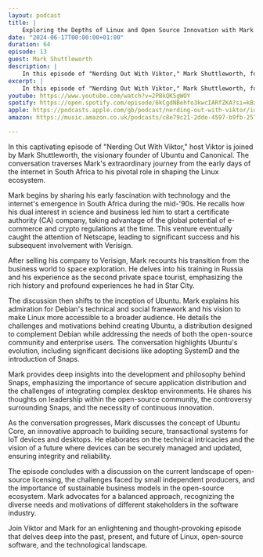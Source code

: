 ```yaml
---
layout: podcast
title: |
    Exploring the Depths of Linux and Open Source Innovation with Mark Shuttleworth
date: "2024-06-17T00:00:00+01:00"
duration: 64
episode: 13
guest: Mark Shuttleworth
description: |
    In this episode of "Nerding Out With Viktor," Mark Shuttleworth, founder of Ubuntu and Canonical, discusses his journey from pioneering internet technologies in South Africa to revolutionizing the Linux ecosystem and shares his vision for the future of secure, open-source software.
excerpt: |
    In this episode of "Nerding Out With Viktor," Mark Shuttleworth, founder of Ubuntu and Canonical, discusses his journey from pioneering internet technologies in South Africa to revolutionizing the Linux ecosystem and shares his vision for the future of secure, open-source software.
youtube: https://www.youtube.com/watch?v=2PBkQK5gWOY
spotify: https://open.spotify.com/episode/6kCgdNBehfo3kwcIARfZKA?si=kBzeznh6R9upTB6zaQuMYg
apple: https://podcasts.apple.com/gb/podcast/nerding-out-with-viktor/id1722663295?i=1000659209928
amazon: https://music.amazon.co.uk/podcasts/c8e79c21-2dde-4597-b9fb-257ecbc2bf29/episodes/0a7e31ae-23a2-458d-bc04-dd89c7f28461/nerding-out-with-viktor-exploring-the-depths-of-linux-and-open-source-innovation-with-mark-shuttleworth

---
```


In this captivating episode of "Nerding Out With Viktor," host Viktor is joined by Mark Shuttleworth, the visionary founder of Ubuntu and Canonical. The conversation traverses Mark's extraordinary journey from the early days of the internet in South Africa to his pivotal role in shaping the Linux ecosystem.

Mark begins by sharing his early fascination with technology and the internet's emergence in South Africa during the mid-'90s. He recalls how his dual interest in science and business led him to start a certificate authority (CA) company, taking advantage of the global potential of e-commerce and crypto regulations at the time. This venture eventually caught the attention of Netscape, leading to significant success and his subsequent involvement with Verisign.

After selling his company to Verisign, Mark recounts his transition from the business world to space exploration. He delves into his training in Russia and his experience as the second private space tourist, emphasizing the rich history and profound experiences he had in Star City.

The discussion then shifts to the inception of Ubuntu. Mark explains his admiration for Debian's technical and social framework and his vision to make Linux more accessible to a broader audience. He details the challenges and motivations behind creating Ubuntu, a distribution designed to complement Debian while addressing the needs of both the open-source community and enterprise users. The conversation highlights Ubuntu's evolution, including significant decisions like adopting SystemD and the introduction of Snaps.

Mark provides deep insights into the development and philosophy behind Snaps, emphasizing the importance of secure application distribution and the challenges of integrating complex desktop environments. He shares his thoughts on leadership within the open-source community, the controversy surrounding Snaps, and the necessity of continuous innovation.

As the conversation progresses, Mark discusses the concept of Ubuntu Core, an innovative approach to building secure, transactional systems for IoT devices and desktops. He elaborates on the technical intricacies and the vision of a future where devices can be securely managed and updated, ensuring integrity and reliability.

The episode concludes with a discussion on the current landscape of open-source licensing, the challenges faced by small independent producers, and the importance of sustainable business models in the open-source ecosystem. Mark advocates for a balanced approach, recognizing the diverse needs and motivations of different stakeholders in the software industry.

Join Viktor and Mark for an enlightening and thought-provoking episode that delves deep into the past, present, and future of Linux, open-source software, and the technological landscape.


